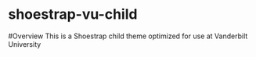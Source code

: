 shoestrap-vu-child
==================

#Overview
This is a Shoestrap child theme optimized for use at Vanderbilt University
